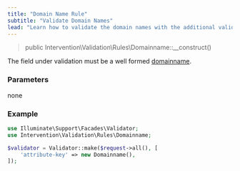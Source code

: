 ```yaml
---
title: "Domain Name Rule"
subtitle: "Validate Domain Names"
lead: "Learn how to validate the domain names with the additional validation rules of Intervention Validation for your Laravel application."
---
```


> public Intervention\Validation\Rules\Domainname::__construct()

The field under validation must be a well formed [domainname](https://en.wikipedia.org/wiki/Domain_name).

### Parameters

none

### Example

```php
use Illuminate\Support\Facades\Validator;
use Intervention\Validation\Rules\Domainname;

$validator = Validator::make($request->all(), [
    'attribute-key' => new Domainname(),
]);
```
